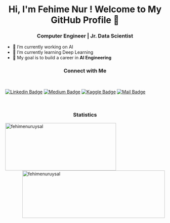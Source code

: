 <h1 align="center"> Hi, I'm Fehime Nur ! Welcome to My GitHub Profile 👋</h1>
<h3 align="center">Computer Engineer |  Jr. Data Scientist</h3>

<!--
**fehimenuruysal/fehimenuruysal** is a ✨ _special_ ✨ repository because its `README.md` (this file) appears on your GitHub profile.-->

- 🔭 I’m currently working on AI
- 🌱 I’m currently learning Deep Learning
- 🎯 My goal is to build a career in **AI Engineering**
<h3 align="center"> Connect with Me </h3>
<br>

[![Linkedin Badge](https://img.shields.io/badge/linkedin-%230077B5.svg?&style=for-the-badge&logo=linkedin&logoColor=white)](https://www.linkedin.com/in/fehimenuruysal/)
[![Medium Badge](https://img.shields.io/badge/medium-%2312100E.svg?&style=for-the-badge&logo=medium&logoColor=white)](https://medium.com/@fehimenuruysall)
[![Kaggle Badge](https://img.shields.io/badge/kaggle-%230077B5.svg?&style=for-the-badge&logo=kaggle&logoColor=white)](https://www.kaggle.com/fehimenuruysal)
[![Mail Badge](https://img.shields.io/badge/fehimenuruysall@gmail.com-c14438?style=for-the-badge&logo=Gmail&logoColor=white&link=mailto:fehimenuruysall@gmail.com)](mailto:fehimenuruysall@gmail.com)

<br>
<h3 align="center">Statistics</h3>
<p>
  <img align="left" src="https://github-readme-stats.vercel.app/api/top-langs?username=fehimenuruysal&show_icons=true&theme=vision-friendly-dark&locale=en&layout=compact&style=plastic" alt="fehimenuruysal" height="150" width="350" />
  <img align="right" src="https://github-readme-stats.vercel.app/api?username=fehimenuruysal&hide=prs,issues&include_all_commits=true&show_icons=true&theme=vision-friendly-dark&locale=en&style=plastic" alt="fehimenuruysal" height="150" width="450"/>
</p>
